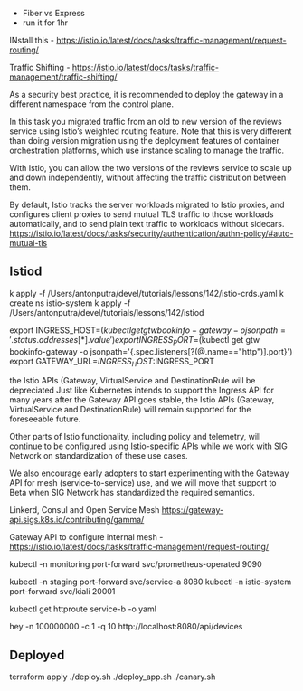 - Fiber vs Express
- run it for 1hr





INstall this - https://istio.io/latest/docs/tasks/traffic-management/request-routing/

Traffic Shifting - https://istio.io/latest/docs/tasks/traffic-management/traffic-shifting/

As a security best practice, it is recommended to deploy the gateway in a different namespace from the control plane.


In this task you migrated traffic from an old to new version of the reviews service using Istio’s weighted routing feature. Note that this is very different than doing version migration using the deployment features of container orchestration platforms, which use instance scaling to manage the traffic.

With Istio, you can allow the two versions of the reviews service to scale up and down independently, without affecting the traffic distribution between them.

By default, Istio tracks the server workloads migrated to Istio proxies, and configures client proxies to send mutual TLS traffic to those workloads automatically, and to send plain text traffic to workloads without sidecars.
https://istio.io/latest/docs/tasks/security/authentication/authn-policy/#auto-mutual-tls















## Istiod
k apply -f /Users/antonputra/devel/tutorials/lessons/142/istio-crds.yaml
k create ns istio-system
k apply -f /Users/antonputra/devel/tutorials/lessons/142/istiod

export INGRESS_HOST=$(kubectl get gtw bookinfo-gateway -o jsonpath='{.status.addresses[*].value}')
export INGRESS_PORT=$(kubectl get gtw bookinfo-gateway -o jsonpath='{.spec.listeners[?(@.name=="http")].port}')
export GATEWAY_URL=$INGRESS_HOST:$INGRESS_PORT

 the Istio APIs (Gateway, VirtualService and DestinationRule will be depreciated
 Just like Kubernetes intends to support the Ingress API for many years after the Gateway API goes stable, the Istio APIs (Gateway, VirtualService and DestinationRule) will remain supported for the foreseeable future.


 Other parts of Istio functionality, including policy and telemetry, will continue to be configured using Istio-specific APIs while we work with SIG Network on standardization of these use cases.

  We also encourage early adopters to start experimenting with the Gateway API for mesh (service-to-service) use, and we will move that support to Beta when SIG Network has standardized the required semantics.


  Linkerd, Consul and Open Service Mesh
  https://gateway-api.sigs.k8s.io/contributing/gamma/


  Gateway API to configure internal mesh - https://istio.io/latest/docs/tasks/traffic-management/request-routing/












kubectl -n monitoring port-forward svc/prometheus-operated 9090

kubectl -n staging port-forward svc/service-a 8080
kubectl -n istio-system port-forward svc/kiali 20001

kubectl get httproute service-b -o yaml

hey -n 100000000 -c 1 -q 10 http://localhost:8080/api/devices









## Deployed
terraform apply
./deploy.sh
./deploy_app.sh
./canary.sh
